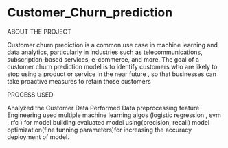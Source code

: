 # Customer_Churn_prediction

ABOUT THE PROJECT

Customer churn prediction is a common use case in machine learning and data analytics,
particularly in industries such as telecommunications, subscription-based services, e-commerce, and more.
The goal of a customer churn prediction model is to identify customers who are likely to stop using a product or service in the near future ,
so that businesses can take proactive measures to retain those customers

PROCESS USED

Analyzed the Customer Data 
Performed Data preprocessing
feature Engineering 
used multiple machine learning algos (logistic regression , svm , rfc ) for model building 
evaluated model using(precision, recall) 
model optimization(fine tunning parameters)for increasing the accuracy
deployment of model.
